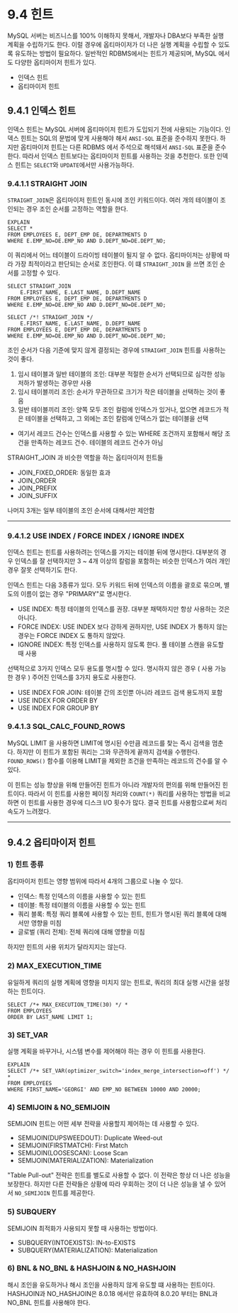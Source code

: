 # 9.4 힌트
MySQL 서버는 비즈니스를 100% 이해하지 못해서, 개발자나 DBA보다 부족한 실행 계획을 수립하기도 한다. 
이럴 경우에 옵티마이저가 더 나은 실행 계획을 수립할 수 있도록 유도하는 방법이 필요하다. 
일반적인 RDBMS에서는 힌트가 제공되며, MySQL 에서도 다양한 옵티마이저 힌트가 있다.
- 인덱스 힌트
- 옵티마이저 힌트

## 9.4.1 인덱스 힌트
인덱스 힌트는 MySQL 서버에 옵티마이저 힌트가 도입되기 전에 사용되는 기능이다. 
인덱스 힌트는 SQL의 문법에 맞게 사용해야 해서 `ANSI-SQL` 표준을 준수하지 못한다. 
하지만 옵티마이저 힌트는 다른 RDBMS 에서 주석으로 해석돼서 `ANSI-SQL` 표준을 준수한다. 
따라서 인덱스 힌트보다는 옵티마이저 힌트를 사용하는 것을 추천한다. 
또한 인덱스 힌트는 `SELECT`와 `UPDATE`에서만 사용가능하다.

### 9.4.1.1 STRAIGHT JOIN
`STRAIGHT_JOIN`은 옵티마이저 힌트인 동시에 조인 키워드이다. 
여러 개의 테이블이 조인되는 경우 조인 순서를 고정하는 역할을 한다. 
```roomsql
EXPLAIN
SELECT *
FROM EMPLOYEES E, DEPT_EMP DE, DEPARTMENTS D
WHERE E.EMP_NO=DE.EMP_NO AND D.DEPT_NO=DE.DEPT_NO;
```
이 쿼리에서 어느 테이블이 드라이빙 테이블이 될지 알 수 없다. 
옵티마이저는 상황에 따라 가장 최적이라고 판단되는 순서로 조인한다. 
이 떄 `STRAIGHT_JOIN` 을 쓰면 조인 순서를 고정할 수 있다.
```roomsql
SELECT STRAIGHT_JOIN
    E.FIRST_NAME, E.LAST_NAME, D.DEPT_NAME
FROM EMPLOYEES E, DEPT_EMP DE, DEPARTMENTS D
WHERE E.EMP_NO=DE.EMP_NO AND D.DEPT_NO=DE.DEPT_NO;

SELECT /*! STRAIGHT_JOIN */
    E.FIRST_NAME, E.LAST_NAME, D.DEPT_NAME
FROM EMPLOYEES E, DEPT_EMP DE, DEPARTMENTS D
WHERE E.EMP_NO=DE.EMP_NO AND D.DEPT_NO=DE.DEPT_NO;
```

조인 순서가 다음 기준에 맞지 않게 결정되는 경우에 `STRAIGHT_JOIN` 힌트를 사용하는 것이 좋다.
1. 임시 테이블과 일반 테이블의 조인: 대부분 적절한 순서가 선택되므로 심각한 성능 저하가 발생하는 경우만 사용
2. 임시 테이블끼리 조인: 순서가 무관하므로 크기가 작은 테이블을 선택하는 것이 좋음
3. 일반 테이블끼리 조인: 양쪽 모두 조인 컬럼에 인덱스가 있거나, 없으면 레코드가 적은 테이블을 선택하고, 그 외에는 조인 칼럼에 인덱스가 없는 테이블을 선택

* 여기서 레코드 건수는 인덱스를 사용할 수 있는 WHERE 조건까지 포함해서 해당 조건을 만족하는 레코드 건수. 테이블의 레코드 건수가 아님

STRAIGHT_JOIN 과 비슷한 역할을 하는 옵티마이저 힌트들
- JOIN_FIXED_ORDER: 동일한 효과
- JOIN_ORDER
- JOIN_PREFIX
- JOIN_SUFFIX

나머지 3개는 일부 테이블의 조인 순서에 대해서만 제안함
***

### 9.4.1.2 USE INDEX / FORCE INDEX / IGNORE INDEX
인덱스 힌트는 힌트를 사용하려는 인덱스를 가지는 테이블 뒤에 명시한다. 
대부분의 경우 인덱스를 잘 선택하지만 3 ~ 4개 이상의 칼럼을 포함하는 비슷한 인덱스가 여러 개인 경우 잘못 선택하기도 한다. 

인덱스 힌트는 다음 3종류가 있다. 모두 키워드 뒤에 인덱스의 이름을 괄호로 묶으며, 별도의 이름이 없는 경우 "PRIMARY"로 명시한다.
- USE INDEX: 특정 테이블의 인덱스를 권장. 대부분 채택하지만 항상 사용하는 것은 아니다.
- FORCE INDEX: USE INDEX 보다 강하게 권하지만, USE INDEX 가 통하지 않는 경우는 FORCE INDEX 도 통하지 않았다.
- IGNORE INDEX: 특정 인덱스를 사용하지 않도록 한다. 풀 테이블 스캔을 유도할 때 사용

선택적으로 3가지 인덱스 모두 용도를 명시할 수 있다. 명시하지 않은 경우 ( 사용 가능한 경우 ) 주어진 인덱스를 3가지 용도로 사용한다.
- USE INDEX FOR JOIN: 테이블 간의 조인뿐 아니라 레코드 검색 용도까지 포함
- USE INDEX FOR ORDER BY
- USE INDEX FOR GROUP BY

### 9.4.1.3 SQL_CALC_FOUND_ROWS
MySQL LIMIT 을 사용하면 LIMIT에 명시된 수만큼 레코드를 찾는 즉시 검색을 멈춘다. 
하지만 이 힌트가 포함된 쿼리는 그와 무관하게 끝까지 검색을 수행한다. 
`FOUND_ROWS()` 함수를 이용해 LIMIT을 제외한 조건을 만족하는 레코드의 건수를 알 수 있다. 

이 힌트는 성능 향상을 위해 만들어진 힌트가 아니라 개발자의 편의를 위해 만들어진 힌트이다. 
따라서 이 힌트를 사용한 페이징 처리와 `COUNT(*)` 쿼리를 사용하는 방법을 비교하면 이 힌트를 사용한 경우에 디스크 I/O 횟수가 많다. 
결국 힌트를 사용함으로써 처리 속도가 느려졌다.
***

## 9.4.2 옵티마이저 힌트

### 1) 힌트 종류
옵티마이저 힌트는 영향 범위에 따라서 4개의 그룹으로 나눌 수 있다.
- 인덱스: 특정 인덱스의 이름을 사용할 수 있는 힌트
- 테이블: 특정 테이블의 이름을 사용할 수 있는 힌트
- 쿼리 블록: 특정 쿼리 블록에 사용할 수 있는 힌트, 힌트가 명시된 쿼리 블록에 대해서만 영향을 미침
- 글로벌 (쿼리 전체): 전체 쿼리에 대해 영향을 미침

하지만 힌트의 사용 위치가 달라지지는 않는다.

### 2) MAX_EXECUTION_TIME
유일하게 쿼리의 실행 계획에 영향을 미치지 않는 힌트로, 쿼리의 최대 실행 시간을 설정하는 힌트이다.

```roomsql
SELECT /*+ MAX_EXECUTION_TIME(30) */ *
FROM EMPLOYEES
ORDER BY LAST_NAME LIMIT 1;
```

### 3) SET_VAR
실행 계획을 바꾸거나, 시스템 변수를 제어해야 하는 경우 이 힌트를 사용한다.
```roomsql
EXPLAIN
SELECT /*+ SET_VAR(optimizer_switch='index_merge_intersection=off') */ *
FROM EMPLOYEES
WHERE FIRST_NAME='GEORGI' AND EMP_NO BETWEEN 10000 AND 20000;
```

### 4) SEMIJOIN & NO_SEMIJOIN
SEMIJOIN 힌트는 어떤 세부 전략을 사용할지 제어하는 데 사용할 수 있다.
- SEMIJOIN(DUPSWEEDOUT): Duplicate Weed-out
- SEMIJOIN(FIRSTMATCH): First Match
- SEMIJOIN(LOOSESCAN): Loose Scan
- SEMIJOIN(MATERIALIZATION): Materialization

"Table Pull-out" 전략은 힌트를 별도로 사용할 수 없다. 이 전략은 항상 더 나은 성능을 보장한다. 
하지만 다른 전략들은 상황에 따라 우회하는 것이 더 나은 성능을 낼 수 있어서 `NO_SEMIJOIN` 힌트를 제공한다.

### 5) SUBQUERY
SEMIJOIN 최적화가 사용되지 못할 때 사용하는 방법이다.
- SUBQUERY(INTOEXISTS): IN-to-EXISTS
- SUBQUERY(MATERIALIZATION): Materialization

### 6) BNL & NO_BNL & HASHJOIN & NO_HASHJOIN
해시 조인을 유도하거나 해시 조인을 사용하지 않게 유도할 떄 사용하는 힌트이다. 
HASHJOIN과 NO_HASHJOIN은 8.0.18 에서만 유효하여 8.0.20 부터는 BNL과 NO_BNL 힌트를 사용해야 한다.

